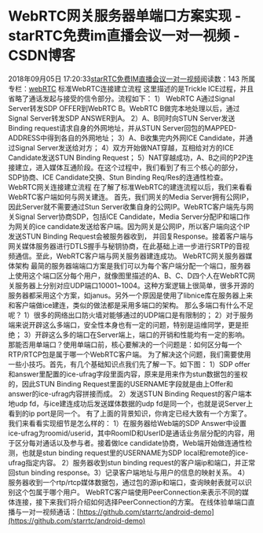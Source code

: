 # WebRTC网关服务器单端口方案实现 - starRTC免费im直播会议一对一视频 - CSDN博客
2018年09月05日 17:20:33[starRTC免费IM直播会议一对一视频](https://me.csdn.net/elesos)阅读数：143
所属专栏：[webRTC](https://blog.csdn.net/column/details/30214.html)
标准WebRTC连接建立流程
这里描述的是Trickle ICE过程，并且省略了通话发起与接受的信令部分。流程如下：
1） WebRTC A通过Signal Server转发SDP OFFER到WebRTC B。WebRTC B做完本地处理以后，通过 Signal Server转发SDP ANSWER到A。
2）A、B同时向STUN Server发送Binding request请求自身的外网地址，并从STUN Server回包的MAPPED-ADDRESS中得到各自的外网地址；
3）A、B收集完内外网ICE Candidate，并通过Signal Server发送给对方；
4）双方开始做NAT穿越，互相给对方的ICE Candidate发送STUN Binding Request；
5）NAT穿越成功，A、B之间的P2P连接建立，进入媒体互通阶段。在这个过程中，我们看到了有三个核心的部分，SDP协商、ICE Candidate交换、Stun Binding Req/Res的连通性检查。
WebRTC网关连接建立流程
在了解了标准WebRTC的建连流程以后，我们来看看WebRTC客户端如何与网关建连。
首先，我们网关的Media Server拥有公网IP，因此Server就不需要通过Stun Server收集自身的公网IP。WebRTC客户端先与网关Signal Server协商SDP，包括ICE Candidate，Media Server分配IP和端口作为网关的ice candidate发送给客户端。因为网关是公网IP，所以客户端向这个IP发送STUN Binding Request会被服务器收到， 并回复Response。接着客户端与网关媒体服务器进行DTLS握手与秘钥协商，在此基础上进一步进行SRTP的音视频通信。至此，WebRTC客户端与网关服务器建连成功。
WebRTC网关服务器媒体架构
最简的服务器端端口方案是我们可以为每个客户端分配一个端口，服务器上使用这个端口区分每个用户，就像图里描述的A、B、C、D四个人在WebRTC网关服务器上分别对应UDP端口10001~1004。这种方案逻辑上很简单，很多开源的服务器都采用这个方案，如janus。另外一个原因是使用了libnice库在服务器上来和客户端做ice建连，类似的做法都是采用多端口的架构。
那么多端口有什么不足呢？
1）很多的网络出口防火墙对能够通过的UDP端口是有限制的；
2）对于服务端来说开辟这么多端口，安全性本身也有一定的问题，特别是运维同学，更是拒绝；
3）开辟这么多的端口在Server端上，端口的开销和性能均有一定的影响。那能否用单端口？使用单端口前，核心要解决的一个问题是：如何区分每一个RTP/RTCP包是属于哪一个WebRTC客户端。
为了解决这个问题，我们需要使用一些小技巧。首先，有几个基础知识点我们先了解一下。如下图：
1）SDP offer和answer里配置的ice-ufrag字段里面内容，原来是用来作为stun数据包的鉴权的，因此STUN Binding Request里面的USERNAME字段就是由上Offer和answer的ice-ufrag内容拼接而成。
2）发送STUN Binding Request的客户端本地udp fd，与ice建连成功后发送媒体数据的udp fd是同一个，也就是说Server上看到的ip port是同一个。
有了上面的背景知识，你肯定已经大致有一个方案了。我们来看看实现细节是怎么样的：
1）在服务器给Web端的SDP Answer中设置 ice-ufrag为roomid/userid，其中RoomID和UserID是通话业务层分配的内容，用于区分每对通话以及参与者。接着做Ice candidate协商，Web端开始做连通性检测，也就是stun binding request里的USERNAME为SDP local和remote的ice-ufrag指定内容。
2）服务器收到stun binding request的客户端ip和端口，并正常回stun binding response。3）记录客户端地址与用户的信息的映射关系。
4）服务器收到一个rtp/rtcp媒体数据包，通过包的源ip和端口，查询映射表就可以识别这个包属于哪个用户。
WebRTC客户端使用PeerConnection来表示不同的媒体连接，接下来我们将介绍如何选择PeerConnection的方案。
在线体验单端口直播与一对一视频通话：[https://github.com/starrtc/android-demo](https://github.com/starrtc/android-demo)
